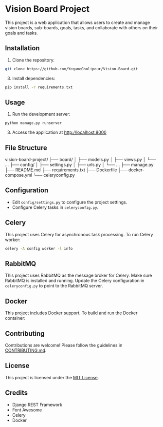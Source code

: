 # Vision Board Project

This project is a web application that allows users to create and manage vision boards, sub-boards, goals, tasks, and collaborate with others on their goals and tasks.

## Installation

1. Clone the repository:
```bash
git clone https://github.com/YeganeGholipour/Vision-Board.git
```

3. Install dependencies:
```bash
pip install -r requirements.txt
```

## Usage

1. Run the development server:
```bash
python manage.py runserver
```

3. Access the application at [http://localhost:8000](http://localhost:8000)

## File Structure
vision-board-project/
├── board/
│ ├── models.py
│ ├── views.py
│ └── ...
├── config/
│ ├── settings.py
│ ├── urls.py
│ └── ...
├── manage.py
├── README.md
├── requirements.txt
├── Dockerfile
├── docker-compose.yml
└── celeryconfig.py


## Configuration

- Edit `config/settings.py` to configure the project settings.
- Configure Celery tasks in `celeryconfig.py`.

## Celery

This project uses Celery for asynchronous task processing. To run Celery worker:

```bash
celery -A config worker -l info
```

## RabbitMQ

This project uses RabbitMQ as the message broker for Celery. Make sure RabbitMQ is installed and running. Update the Celery configuration in `celeryconfig.py` to point to the RabbitMQ server.

## Docker

This project includes Docker support. To build and run the Docker container:




## Contributing

Contributions are welcome! Please follow the guidelines in [CONTRIBUTING.md](CONTRIBUTING.md).

## License

This project is licensed under the [MIT License](LICENSE).

## Credits

- Django REST Framework
- Font Awesome
- Celery
- Docker
